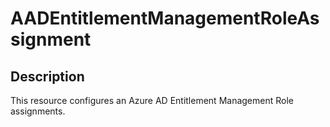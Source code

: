 
# AADEntitlementManagementRoleAssignment

## Description

This resource configures an Azure AD Entitlement Management Role assignments.
